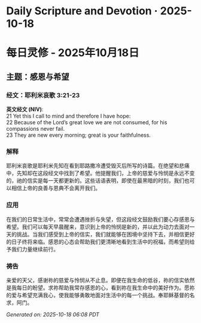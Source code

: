 # Daily Scripture and Devotion · 2025-10-18

# 每日灵修 - 2025年10月18日

## 主题：感恩与希望

### 经文：耶利米哀歌 3:21-23

**英文经文 (NIV)**:  
21 Yet this I call to mind and therefore I have hope:  
22 Because of the Lord’s great love we are not consumed, for his compassions never fail.  
23 They are new every morning; great is your faithfulness.

### 解释

耶利米哀歌是耶利米先知在看到耶路撒冷遭受毁灭后所写的诗篇。在绝望和悲痛中，先知却在这段经文中找到了希望。他提醒我们，上帝的慈爱与怜悯是永远不变的，祂的信实是每一天都更新的。这些话语表明，即使在最黑暗的时刻，我们也可以相信上帝的良善与恩典不会离开我们。

### 应用

在我们的日常生活中，常常会遭遇挫折与失望，但这段经文鼓励我们要心存感恩与希望。我们可以每天早晨醒来，意识到上帝的怜悯是新的，并以此为动力去面对一天的挑战。当我们感受到上帝的信实，我们就能够在困境中坚持下去，并相信更好的日子终将来临。感恩的心态会帮助我们更清晰地看到生活中的祝福，而希望则给予我们力量继续前行。

### 祷告

亲爱的天父，感谢祢的慈爱与怜悯从不止息。即便在我生命的低谷，祢的信实依然是我每日的盼望。求祢帮助我常存感恩的心，看到祢在我生命中的美好作为。愿祢的爱与希望充满我心，使我能够勇敢地面对生活中的每一个挑战。奉耶稣基督的名求，阿门。

_Generated on: 2025-10-18 06:08 PDT_
